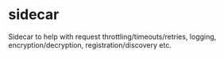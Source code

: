 # sidecar
Sidecar to help with request throttling/timeouts/retries, logging, encryption/decryption, registration/discovery etc.
